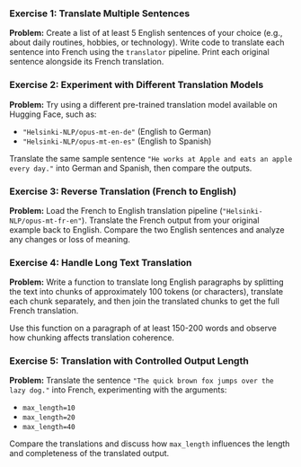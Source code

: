 ### Exercise 1: Translate Multiple Sentences

**Problem:**
Create a list of at least 5 English sentences of your choice (e.g., about daily routines, hobbies, or technology). Write code to translate each sentence into French using the `translator` pipeline. Print each original sentence alongside its French translation.

### Exercise 2: Experiment with Different Translation Models

**Problem:**
Try using a different pre-trained translation model available on Hugging Face, such as:

- `"Helsinki-NLP/opus-mt-en-de"` (English to German)
- `"Helsinki-NLP/opus-mt-en-es"` (English to Spanish)

Translate the same sample sentence `"He works at Apple and eats an apple every day."` into German and Spanish, then compare the outputs.

### Exercise 3: Reverse Translation (French to English)

**Problem:**
Load the French to English translation pipeline (`"Helsinki-NLP/opus-mt-fr-en"`). Translate the French output from your original example back to English. Compare the two English sentences and analyze any changes or loss of meaning.

### Exercise 4: Handle Long Text Translation

**Problem:**
Write a function to translate long English paragraphs by splitting the text into chunks of approximately 100 tokens (or characters), translate each chunk separately, and then join the translated chunks to get the full French translation.

Use this function on a paragraph of at least 150-200 words and observe how chunking affects translation coherence.

### Exercise 5: Translation with Controlled Output Length

**Problem:**
Translate the sentence `"The quick brown fox jumps over the lazy dog."` into French, experimenting with the arguments:

- `max_length=10`
- `max_length=20`
- `max_length=40`

Compare the translations and discuss how `max_length` influences the length and completeness of the translated output.


